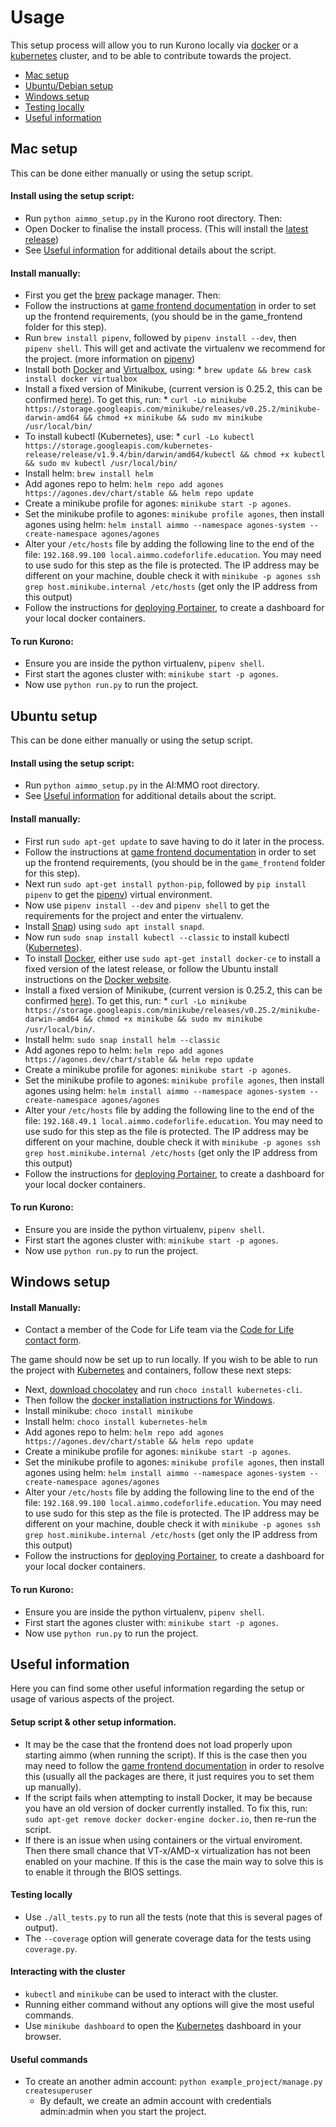 # Usage

This setup process will allow you to run Kurono locally via [docker](https://www.docker.com/) or a [kubernetes](https://kubernetes.io/) cluster, and to be able to contribute towards the project.

- [Mac setup](#mac-setup)
- [Ubuntu/Debian setup](#ubuntu-setup)
- [Windows setup](#windows-setup)
- [Testing locally](#testing-locally)
- [Useful information](#useful-information)

## Mac setup

This can be done either manually or using the setup script.

#### Install using the setup script:

- Run `python aimmo_setup.py` in the Kurono root directory. Then:
- Open Docker to finalise the install process. (This will install the [latest release](https://www.docker.com/get-started))
- See [Useful information](#useful-information) for additional details about the script.

#### Install manually:

- First you get the [brew](https://brew.sh/) package manager. Then:
- Follow the instructions at [game frontend documentation](https://github.com/ocadotechnology/aimmo/blob/master/game_frontend/README.md) in order to set up the frontend requirements, (you should be in the game_frontend folder for this step).
- Run `brew install pipenv`, followed by `pipenv install --dev`, then `pipenv shell`. This will get and activate the virtualenv we recommend for the project. (more information on [pipenv](https://pipenv.readthedocs.io/en/latest/))
- Install both [Docker](https://www.docker.com/) and [Virtualbox](https://www.virtualbox.org/wiki/Downloads), using: \* `brew update && brew cask install docker virtualbox`
- Install a fixed version of Minikube, (current version is 0.25.2, this can be confirmed [here](https://github.com/ocadotechnology/aimmo/blob/b0fd1bf852b1b2630a8546d173798ec9a670c480/.travis.yml#L23)). To get this, run: \* `curl -Lo minikube https://storage.googleapis.com/minikube/releases/v0.25.2/minikube-darwin-amd64 && chmod +x minikube && sudo mv minikube /usr/local/bin/`
- To install kubectl (Kubernetes), use: \* `curl -Lo kubectl https://storage.googleapis.com/kubernetes-release/release/v1.9.4/bin/darwin/amd64/kubectl && chmod +x kubectl && sudo mv kubectl /usr/local/bin/`
- Install helm: `brew install helm`
- Add agones repo to helm: `helm repo add agones https://agones.dev/chart/stable && helm repo update`
- Create a minikube profile for agones: `minikube start -p agones`.
- Set the minikube profile to agones: `minikube profile agones`, then install agones using helm: `helm install aimmo --namespace agones-system --create-namespace agones/agones`
- Alter your `/etc/hosts` file by adding the following line to the end of the file: `192.168.99.100 local.aimmo.codeforlife.education`. You may need to use sudo for this step as the file is protected. The IP address may be different on your machine, double check it with `minikube -p agones ssh grep host.minikube.internal /etc/hosts` (get only the IP address from this output)
- Follow the instructions for [deploying Portainer](https://portainer.io/install.html), to create a dashboard for your local docker containers.

#### To run Kurono:

- Ensure you are inside the python virtualenv, `pipenv shell`.
- First start the agones cluster with: `minikube start -p agones`.
- Now use `python run.py` to run the project.

## Ubuntu setup

This can be done either manually or using the setup script.

#### Install using the setup script:

- Run `python aimmo_setup.py` in the AI:MMO root directory.
- See [Useful information](#useful-information) for additional details about the script.

#### Install manually:

- First run `sudo apt-get update` to save having to do it later in the process.
- Follow the instructions at [game frontend documentation](https://github.com/ocadotechnology/aimmo/blob/master/game_frontend/README.md) in order to set up the frontend requirements, (you should be in the `game_frontend` folder for this step).
- Next run `sudo apt-get install python-pip`, followed by `pip install pipenv` to get the [pipenv](https://pipenv.readthedocs.io/en/latest/)) virtual environment.
- Now use `pipenv install --dev` and `pipenv shell` to get the requirements for the project and enter the virtualenv.
- Install [Snap](https://snapcraft.io/)) using `sudo apt install snapd`.
- Now run `sudo snap install kubectl --classic` to install kubectl ([Kubernetes](https://kubernetes.io/)).
- To install [Docker](https://www.docker.com/), either use `sudo apt-get install docker-ce` to install a fixed version of the latest release, or follow the Ubuntu install instructions on the [Docker website](https://docs.docker.com/install/linux/docker-ce/ubuntu/#install-using-the-repository).
- Install a fixed version of Minikube, (current version is 0.25.2, this can be confirmed [here](https://github.com/ocadotechnology/aimmo/blob/b0fd1bf852b1b2630a8546d173798ec9a670c480/.travis.yml#L23)). To get this, run: \* `curl -Lo minikube https://storage.googleapis.com/minikube/releases/v0.25.2/minikube-darwin-amd64 && chmod +x minikube && sudo mv minikube /usr/local/bin/`.
- Install helm: `sudo snap install helm --classic`
- Add agones repo to helm: `helm repo add agones https://agones.dev/chart/stable && helm repo update`
- Create a minikube profile for agones: `minikube start -p agones`.
- Set the minikube profile to agones: `minikube profile agones`, then install agones using helm: `helm install aimmo --namespace agones-system --create-namespace agones/agones`
- Alter your `/etc/hosts` file by adding the following line to the end of the file: `192.168.49.1 local.aimmo.codeforlife.education`. You may need to use sudo for this step as the file is protected. The IP address may be different on your machine, double check it with `minikube -p agones ssh grep host.minikube.internal /etc/hosts` (get only the IP address from this output)
- Follow the instructions for [deploying Portainer](https://portainer.io/install.html), to create a dashboard for your local docker containers.

#### To run Kurono:

- Ensure you are inside the python virtualenv, `pipenv shell`.
- First start the agones cluster with: `minikube start -p agones`.
- Now use `python run.py` to run the project.

## Windows setup

#### Install Manually:

- Contact a member of the Code for Life team via the [Code for Life contact form](https://www.codeforlife.education/help/#contact).

The game should now be set up to run locally. If you wish to be able to run the project with [Kubernetes](https://kubernetes.io/) and containers, follow these next steps:

- Next, [download chocolatey](https://chocolatey.org/) and run `choco install kubernetes-cli`.
- Then follow the [docker installation instructions for Windows](https://docs.docker.com/docker-for-windows/).
- Install minikube: `choco install minikube`
- Install helm: `choco install kubernetes-helm`
- Add agones repo to helm: `helm repo add agones https://agones.dev/chart/stable && helm repo update`
- Create a minikube profile for agones: `minikube start -p agones`.
- Set the minikube profile to agones: `minikube profile agones`, then install agones using helm: `helm install aimmo --namespace agones-system --create-namespace agones/agones`
- Alter your `/etc/hosts` file by adding the following line to the end of the file: `192.168.99.100 local.aimmo.codeforlife.education`. You may need to use sudo for this step as the file is protected. The IP address may be different on your machine, double check it with `minikube -p agones ssh grep host.minikube.internal /etc/hosts` (get only the IP address from this output)
- Follow the instructions for [deploying Portainer](https://portainer.io/install.html), to create a dashboard for your local docker containers.

#### To run Kurono:

- Ensure you are inside the python virtualenv, `pipenv shell`.
- First start the agones cluster with: `minikube start -p agones`.
- Now use `python run.py` to run the project.

## Useful information

Here you can find some other useful information regarding the setup or usage of various aspects of the project.

#### Setup script & other setup information.

- It may be the case that the frontend does not load properly upon starting aimmo (when running the script). If this is the case then you may need to follow the [game frontend documentation](https://github.com/ocadotechnology/aimmo/blob/master/game_frontend/README.md) in order to resolve this (usually all the packages are there, it just requires you to set them up manually).
- If the script fails when attempting to install Docker, it may be because you have an old version of docker currently installed. To fix this, run: `sudo apt-get remove docker docker-engine docker.io`, then re-run the script.
- If there is an issue when using containers or the virtual enviroment. Then there small chance that VT-x/AMD-x virtualization has not been enabled on your machine. If this is the case the main way to solve this is to enable it through the BIOS settings.

#### Testing locally

- Use `./all_tests.py` to run all the tests (note that this is several pages of output).
- The `--coverage` option will generate coverage data for the tests using `coverage.py`.

#### Interacting with the cluster

- `kubectl` and `minikube` can be used to interact with the cluster.
- Running either command without any options will give the most useful commands.
- Use `minikube dashboard` to open the [Kubernetes](https://kubernetes.io/) dashboard in your browser.

#### Useful commands

- To create an another admin account: `python example_project/manage.py createsuperuser`
  - By default, we create an admin account with credentials admin:admin when you start the project.
